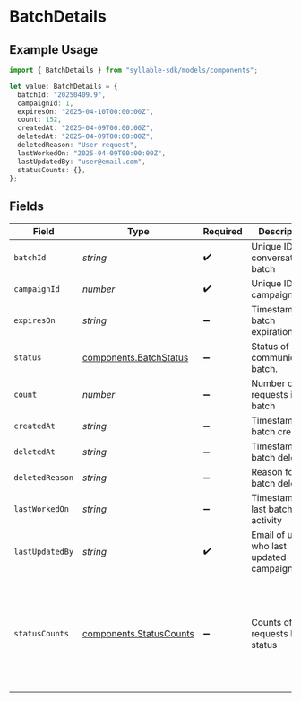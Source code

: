 # BatchDetails

## Example Usage

```typescript
import { BatchDetails } from "syllable-sdk/models/components";

let value: BatchDetails = {
  batchId: "20250409.9",
  campaignId: 1,
  expiresOn: "2025-04-10T00:00:00Z",
  count: 152,
  createdAt: "2025-04-09T00:00:00Z",
  deletedAt: "2025-04-09T00:00:00Z",
  deletedReason: "User request",
  lastWorkedOn: "2025-04-09T00:00:00Z",
  lastUpdatedBy: "user@email.com",
  statusCounts: {},
};
```

## Fields

| Field                                                                                             | Type                                                                                              | Required                                                                                          | Description                                                                                       | Example                                                                                           |
| ------------------------------------------------------------------------------------------------- | ------------------------------------------------------------------------------------------------- | ------------------------------------------------------------------------------------------------- | ------------------------------------------------------------------------------------------------- | ------------------------------------------------------------------------------------------------- |
| `batchId`                                                                                         | *string*                                                                                          | :heavy_check_mark:                                                                                | Unique ID for conversation batch                                                                  | 20250409.9                                                                                        |
| `campaignId`                                                                                      | *number*                                                                                          | :heavy_check_mark:                                                                                | Unique ID for campaign                                                                            | 1                                                                                                 |
| `expiresOn`                                                                                       | *string*                                                                                          | :heavy_minus_sign:                                                                                | Timestamp of batch expiration                                                                     | 2025-04-10T00:00:00Z                                                                              |
| `status`                                                                                          | [components.BatchStatus](../../models/components/batchstatus.md)                                  | :heavy_minus_sign:                                                                                | Status of a communication batch.                                                                  |                                                                                                   |
| `count`                                                                                           | *number*                                                                                          | :heavy_minus_sign:                                                                                | Number of requests in batch                                                                       | 152                                                                                               |
| `createdAt`                                                                                       | *string*                                                                                          | :heavy_minus_sign:                                                                                | Timestamp of batch creation                                                                       | 2025-04-09T00:00:00Z                                                                              |
| `deletedAt`                                                                                       | *string*                                                                                          | :heavy_minus_sign:                                                                                | Timestamp of batch deletion                                                                       | 2025-04-09T00:00:00Z                                                                              |
| `deletedReason`                                                                                   | *string*                                                                                          | :heavy_minus_sign:                                                                                | Reason for batch deletion                                                                         | User request                                                                                      |
| `lastWorkedOn`                                                                                    | *string*                                                                                          | :heavy_minus_sign:                                                                                | Timestamp of last batch activity                                                                  | 2025-04-09T00:00:00Z                                                                              |
| `lastUpdatedBy`                                                                                   | *string*                                                                                          | :heavy_check_mark:                                                                                | Email of user who last updated campaign                                                           | user@email.com                                                                                    |
| `statusCounts`                                                                                    | [components.StatusCounts](../../models/components/statuscounts.md)                                | :heavy_minus_sign:                                                                                | Counts of requests by status                                                                      | {<br/>"CANCELED": 7,<br/>"CONNECTED": 100,<br/>"DUPLICATE": 5,<br/>"FAILED": 10,<br/>"INITIATED": 20,<br/>"PENDING": 10<br/>} |